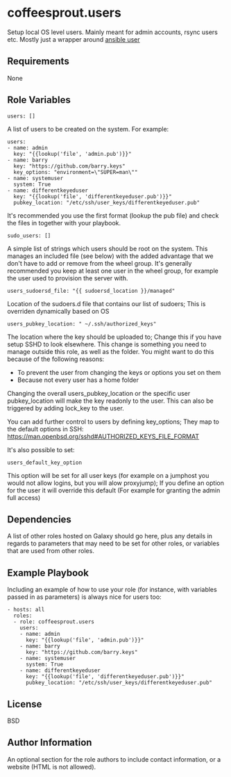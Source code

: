 coffeesprout.users
==================

Setup local OS level users. Mainly meant for admin accounts, rsync users etc.
Mostly just a wrapper around [ansible user](https://docs.ansible.com/ansible/latest/modules/user_module.html)

Requirements
------------

None

Role Variables
--------------

    users: []

A list of users to be created on the system. For example:

    users:
    - name: admin
      key: "{{lookup('file', 'admin.pub')}}"
    - name: barry
      key: "https://github.com/barry.keys"
      key_options: "environment=\"SUPER=man\""
    - name: systemuser
      system: True
    - name: differentkeyeduser
      key: "{{lookup('file', 'differentkeyeduser.pub')}}"
      pubkey_location: "/etc/ssh/user_keys/differentkeyeduser.pub"

It's recommended you use the first format (lookup the pub file) and check the files in together with your playbook.

    sudo_users: []
    
A simple list of strings which users should be root on the system. This manages an included file (see below) with the added advantage that we don't have to add or remove from the wheel group. It's generally recommended you keep at least one user in the wheel group, for example the user used to provision the server with.
  

    users_sudoersd_file: "{{ sudoersd_location }}/managed"
    
Location of the sudoers.d file that contains our list of sudoers; This is overriden dynamically based on OS

    users_pubkey_location: " ~/.ssh/authorized_keys"

The location where the key should be uploaded to; Change this if you have setup SSHD to look elsewhere.
This change is something you need to manage outside this role, as well as the folder.
You might want to do this because of the following reasons:
* To prevent the user from changing the keys or options you set on them
* Because not every user has a home folder

Changing the overall users\_pubkey\_location or the specific user pubkey\_location will make the key readonly to the user.
This can also be triggered by adding lock\_key to the user.

You can add further control to users by defining key\_options; They map to the default options in SSH: https://man.openbsd.org/sshd#AUTHORIZED_KEYS_FILE_FORMAT

It's also possible to set:

    users_default_key_option

This option will be set for all user keys (for example on a jumphost you would not allow logins, but you will alow proxyjump); If you define an option for the user it will override this default (For example for granting the admin full access)

Dependencies
------------

A list of other roles hosted on Galaxy should go here, plus any details in regards to parameters that may need to be set for other roles, or variables that are used from other roles.

Example Playbook
----------------

Including an example of how to use your role (for instance, with variables passed in as parameters) is always nice for users too:

    - hosts: all
      roles:
      - role: coffeesprout.users
        users:
        - name: admin
          key: "{{lookup('file', 'admin.pub')}}"
        - name: barry
          key: "https://github.com/barry.keys"
        - name: systemuser
          system: True
        - name: differentkeyeduser
          key: "{{lookup('file', 'differentkeyeduser.pub')}}"
          pubkey_location: "/etc/ssh/user_keys/differentkeyeduser.pub"

License
-------

BSD

Author Information
------------------

An optional section for the role authors to include contact information, or a website (HTML is not allowed).

